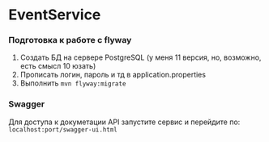 # EventService
### Подготовка к работе с flyway
1. Создать БД на сервере PostgreSQL (у меня 11 версия, но, возможно, есть смысл 10 юзать)
2. Прописать логин, пароль и тд в application.properties
3. Выполнить `mvn flyway:migrate`
### Swagger
Для доступа к докуметации API запустите сервис и перейдите по: `localhost:port/swagger-ui.html`
